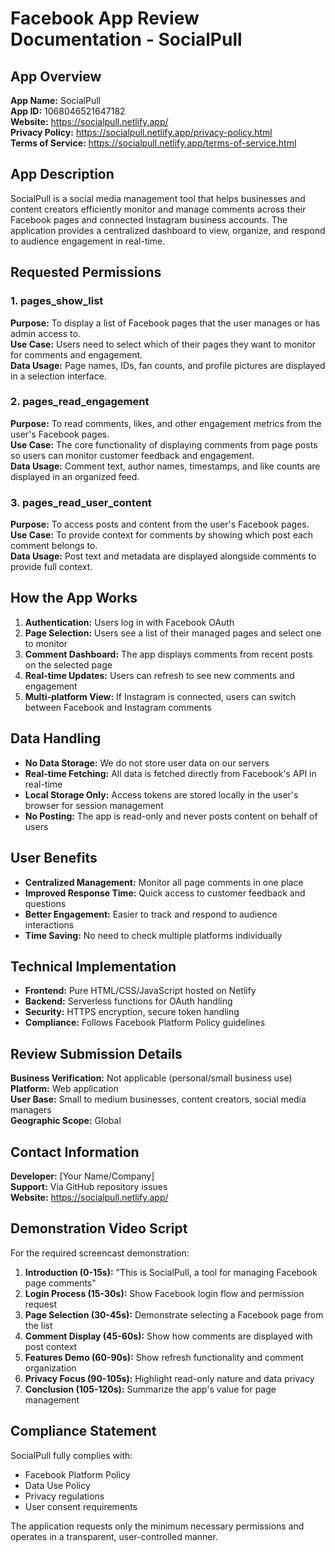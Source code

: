 # Facebook App Review Documentation - SocialPull

## App Overview

**App Name:** SocialPull  
**App ID:** 1068046521647182  
**Website:** https://socialpull.netlify.app/  
**Privacy Policy:** https://socialpull.netlify.app/privacy-policy.html  
**Terms of Service:** https://socialpull.netlify.app/terms-of-service.html  

## App Description

SocialPull is a social media management tool that helps businesses and content creators efficiently monitor and manage comments across their Facebook pages and connected Instagram business accounts. The application provides a centralized dashboard to view, organize, and respond to audience engagement in real-time.

## Requested Permissions

### 1. pages_show_list
**Purpose:** To display a list of Facebook pages that the user manages or has admin access to.  
**Use Case:** Users need to select which of their pages they want to monitor for comments and engagement.  
**Data Usage:** Page names, IDs, fan counts, and profile pictures are displayed in a selection interface.

### 2. pages_read_engagement
**Purpose:** To read comments, likes, and other engagement metrics from the user's Facebook pages.  
**Use Case:** The core functionality of displaying comments from page posts so users can monitor customer feedback and engagement.  
**Data Usage:** Comment text, author names, timestamps, and like counts are displayed in an organized feed.

### 3. pages_read_user_content
**Purpose:** To access posts and content from the user's Facebook pages.  
**Use Case:** To provide context for comments by showing which post each comment belongs to.  
**Data Usage:** Post text and metadata are displayed alongside comments to provide full context.

## How the App Works

1. **Authentication:** Users log in with Facebook OAuth
2. **Page Selection:** Users see a list of their managed pages and select one to monitor
3. **Comment Dashboard:** The app displays comments from recent posts on the selected page
4. **Real-time Updates:** Users can refresh to see new comments and engagement
5. **Multi-platform View:** If Instagram is connected, users can switch between Facebook and Instagram comments

## Data Handling

- **No Data Storage:** We do not store user data on our servers
- **Real-time Fetching:** All data is fetched directly from Facebook's API in real-time
- **Local Storage Only:** Access tokens are stored locally in the user's browser for session management
- **No Posting:** The app is read-only and never posts content on behalf of users

## User Benefits

- **Centralized Management:** Monitor all page comments in one place
- **Improved Response Time:** Quick access to customer feedback and questions
- **Better Engagement:** Easier to track and respond to audience interactions
- **Time Saving:** No need to check multiple platforms individually

## Technical Implementation

- **Frontend:** Pure HTML/CSS/JavaScript hosted on Netlify
- **Backend:** Serverless functions for OAuth handling
- **Security:** HTTPS encryption, secure token handling
- **Compliance:** Follows Facebook Platform Policy guidelines

## Review Submission Details

**Business Verification:** Not applicable (personal/small business use)  
**Platform:** Web application  
**User Base:** Small to medium businesses, content creators, social media managers  
**Geographic Scope:** Global  

## Contact Information

**Developer:** [Your Name/Company]  
**Support:** Via GitHub repository issues  
**Website:** https://socialpull.netlify.app/  

## Demonstration Video Script

For the required screencast demonstration:

1. **Introduction (0-15s):** "This is SocialPull, a tool for managing Facebook page comments"
2. **Login Process (15-30s):** Show Facebook login flow and permission request
3. **Page Selection (30-45s):** Demonstrate selecting a Facebook page from the list
4. **Comment Display (45-60s):** Show how comments are displayed with post context
5. **Features Demo (60-90s):** Show refresh functionality and comment organization
6. **Privacy Focus (90-105s):** Highlight read-only nature and data privacy
7. **Conclusion (105-120s):** Summarize the app's value for page management

## Compliance Statement

SocialPull fully complies with:
- Facebook Platform Policy
- Data Use Policy
- Privacy regulations
- User consent requirements

The application requests only the minimum necessary permissions and operates in a transparent, user-controlled manner.